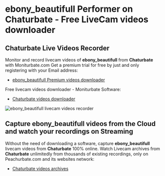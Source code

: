 # ebony_beautifull Performer on Chaturbate - Free LiveCam videos downloader

## Chaturbate Live Videos Recorder

Monitor and record livecam videos of **ebony_beautifull** from **Chaturbate** with Moniturbate.com
Get a premium trial for free by just and only registering with your Email address:
* [ebony_beautifull Premium videos downloader](https://moniturbate.com/request-demo-licence-key.html)

Free livecam videos downloader - Moniturbate Software:
* [Chaturbate videos downloader](https://moniturbate.com/moniturbate-download-software.html)

![ebony_beautifull livecam videos recorder](https://peachurnet.com/templates/moniturbate-software.png)


## Capture ebony_beautifull videos from the Cloud and watch your recordings on Streaming

Without the need of downloading a software, capture **ebony_beautifull** livecam videos from **Chaturbate** 100% online.
Watch Livecam archives from **Chaturbate** unlimitedly from thousands of existing recordings, only on Peachurbate.com and its websites network:
* [Chaturbate videos archives](https://peachurnet.com/)